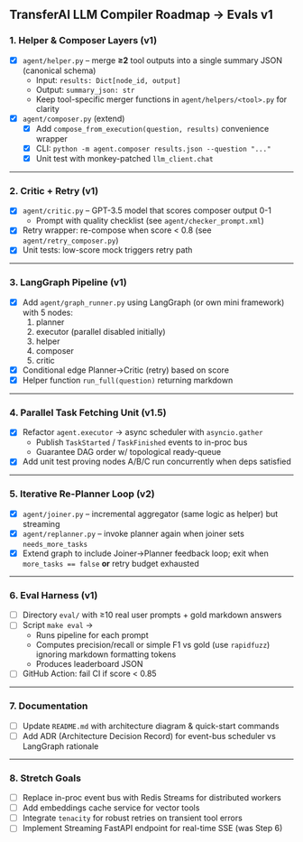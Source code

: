 ## TransferAI LLM Compiler Roadmap → Evals v1

### 1. Helper & Composer Layers (v1)
- [x] `agent/helper.py` – merge **≥2** tool outputs into a single summary JSON (canonical schema)
  - Input: `results: Dict[node_id, output]`
  - Output: `summary_json: str`
  - Keep tool-specific merger functions in `agent/helpers/<tool>.py` for clarity
- [x] `agent/composer.py` (extend)
  - [x] Add `compose_from_execution(question, results)` convenience wrapper
  - [x] CLI: `python -m agent.composer results.json --question "..."`
  - [x] Unit test with monkey-patched `llm_client.chat`

---

### 2. Critic + Retry (v1)
- [x] `agent/critic.py` – GPT-3.5 model that scores composer output 0-1
  - Prompt with quality checklist (see `agent/checker_prompt.xml`)
- [x] Retry wrapper: re-compose when score < 0.8 (see `agent/retry_composer.py`)
- [x] Unit tests: low-score mock triggers retry path

---

### 3. LangGraph Pipeline (v1)
- [x] Add `agent/graph_runner.py` using LangGraph (or own mini framework) with 5 nodes:
  1. planner
  2. executor (parallel disabled initially)
  3. helper
  4. composer
  5. critic
- [x] Conditional edge Planner→Critic (retry) based on score
- [x] Helper function `run_full(question)` returning markdown

---

### 4. Parallel Task Fetching Unit (v1.5)
- [x] Refactor `agent.executor` → async scheduler with `asyncio.gather`
  - Publish `TaskStarted` / `TaskFinished` events to in-proc bus
  - Guarantee DAG order w/ topological ready-queue
- [x] Add unit test proving nodes A/B/C run concurrently when deps satisfied

---

### 5. Iterative Re-Planner Loop (v2)
- [x] `agent/joiner.py` – incremental aggregator (same logic as helper) but streaming
- [x] `agent/replanner.py` – invoke planner again when joiner sets `needs_more_tasks`
- [x] Extend graph to include Joiner→Planner feedback loop; exit when `more_tasks == false` **or** retry budget exhausted

---

### 6. Eval Harness (v1)
- [ ] Directory `eval/` with ≥10 real user prompts + gold markdown answers
- [ ] Script `make eval` →
  - Runs pipeline for each prompt
  - Computes precision/recall or simple F1 vs gold (use `rapidfuzz`) ignoring markdown formatting tokens
  - Produces leaderboard JSON
- [ ] GitHub Action: fail CI if score < 0.85

---

### 7. Documentation
- [ ] Update `README.md` with architecture diagram & quick-start commands
- [ ] Add ADR (Architecture Decision Record) for event-bus scheduler vs LangGraph rationale

---

### 8. Stretch Goals
- [ ] Replace in-proc event bus with Redis Streams for distributed workers
- [ ] Add embeddings cache service for vector tools
- [ ] Integrate `tenacity` for robust retries on transient tool errors
- [ ] Implement Streaming FastAPI endpoint for real-time SSE (was Step 6) 